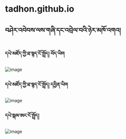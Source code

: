 # tadhon.github.io

## བཤེར་འབེབས་ལས་གཞི་དང་འབྲེལ་བའི་ཉེར་མཁོ་འགའ།

### དཔེ་མཛོད་ཀྱི་ཐ་སྙད་ངོ་སྤྲོད། བོད་ཡིག

![image]()

### དཔེ་མཛོད་ཀྱི་ཐ་སྙད་ངོ་སྤྲོད། དབྱིན་ཡིག

![image]()

### དཔེ་སྒམ་ཨང་ངོ་སྤྲོད།

![image]()
